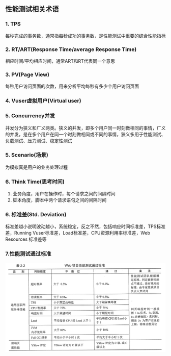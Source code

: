 ## 性能测试相关术语


### 1. TPS
每秒完成的事务数，通常指每秒成功的事务数，是性能测试中重要的综合性能指标

### 2. RT/ART(Response Time/average Response Time)
相应时间/平均相应时间，通常ART和RT代表同一个意思

### 3. PV(Page View)
每秒用户访问页面的次数，用来分析平均每秒有多少个用户访问页面

### 4. Vuser虚拟用户(Virtual user)

### 5. Concurrency并发
并发分为狭义和广义两类。狭义的并发，即多个用户同一时刻做相同的事情，广义的并发，是在多个用户在同一个时刻做相同或不同的事情，狭义多用于性能测试、负载测试、压力测试、稳定性测试

### 5. Scenario(场景)
为模拟真是用户的业务处理过程
### 6. Think Time(思考时间)
1. 业务角度，用户在操作时，每个请求之间的间隔时间
2. 脚本角度，脚本中两个请求语句之间的间隔时间

### 6. 标准差(Std. Deviation)
标准差越小说明波动越小，系统稳定，反之不然，包括响应时间标准差，TPS标准差，Running Vuser标准差，Load标准差，CPU资源利用率标准差，Web Resources 标准差等

### 7.性能测试通过标准

![1-1](image/1-1.png)
